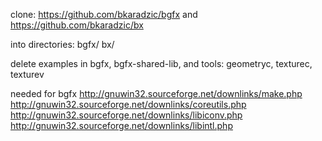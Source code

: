 clone:
https://github.com/bkaradzic/bgfx
and
https://github.com/bkaradzic/bx

into directories:
bgfx/
bx/

delete examples in bgfx, bgfx-shared-lib, and tools: geometryc, texturec, texturev

needed for bgfx
http://gnuwin32.sourceforge.net/downlinks/make.php
http://gnuwin32.sourceforge.net/downlinks/coreutils.php
http://gnuwin32.sourceforge.net/downlinks/libiconv.php
http://gnuwin32.sourceforge.net/downlinks/libintl.php